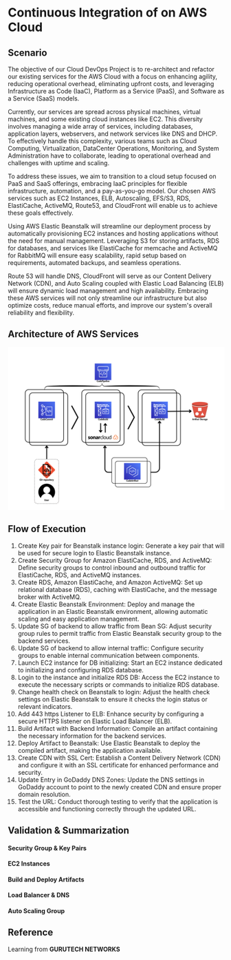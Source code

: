 # Continuous Integration of on AWS Cloud
<h2>Scenario</h2>
<p>
The objective of our Cloud DevOps Project is to re-architect and refactor our existing services for the AWS Cloud with a focus on enhancing agility, reducing operational overhead, eliminating upfront costs, and leveraging Infrastructure as Code (IaaC), Platform as a Service (PaaS), and Software as a Service (SaaS) models.

Currently, our services are spread across physical machines, virtual machines, and some existing cloud instances like EC2. This diversity involves managing a wide array of services, including databases, application layers, webservers, and network services like DNS and DHCP. To effectively handle this complexity, various teams such as Cloud Computing, Virtualization, DataCenter Operations, Monitoring, and System Administration have to collaborate, leading to operational overhead and challenges with uptime and scaling.

To address these issues, we aim to transition to a cloud setup focused on PaaS and SaaS offerings, embracing IaaC principles for flexible infrastructure, automation, and a pay-as-you-go model. Our chosen AWS services such as EC2 Instances, ELB, Autoscaling, EFS/S3, RDS, ElastiCache, ActiveMQ, Route53, and CloudFront will enable us to achieve these goals effectively.

Using AWS Elastic Beanstalk will streamline our deployment process by automatically provisioning EC2 instances and hosting applications without the need for manual management. Leveraging S3 for storing artifacts, RDS for databases, and services like ElastiCache for memcache and ActiveMQ for RabbitMQ will ensure easy scalability, rapid setup based on requirements, automated backups, and seamless operations.

Route 53 will handle DNS, CloudFront will serve as our Content Delivery Network (CDN), and Auto Scaling coupled with Elastic Load Balancing (ELB) will ensure dynamic load management and high availability. Embracing these AWS services will not only streamline our infrastructure but also optimize costs, reduce manual efforts, and improve our system's overall reliability and flexibility.

</p>

<h2>Architecture of AWS Services</h2>
 <img src="https://github.com/Jackiedee1223/image-repos/blob/main/CloudDevOps-3.png">

<h2>Flow of Execution</h2>

1.	Create Key pair for Beanstalk instance login: Generate a key pair that will be used for secure login to Elastic Beanstalk instance.
2. Create Security Group for Amazon ElastiCache, RDS, and ActiveMQ: Define security groups to control inbound and outbound traffic for ElastiCache, RDS, and ActiveMQ instances.	 
3.	Create RDS, Amazon ElastiCache, and Amazon ActiveMQ: Set up relational database (RDS), caching with ElastiCache, and the message broker with ActiveMQ.
4.	Create Elastic Beanstalk Environment: Deploy and manage the application in an Elastic Beanstalk environment, allowing automatic scaling and easy application management.
5. Update SG of backend to allow traffic from Bean SG: Adjust security group rules to permit traffic from Elastic Beanstalk security group to the backend services.	
6.	Update SG of backend to allow internal traffic: Configure security groups to enable internal communication between components.
7.	Launch EC2 instance for DB initializing: Start an EC2 instance dedicated to initializing and configuring RDS database.
8. Login to the instance and initialize RDS DB: Access the EC2 instance to execute the necessary scripts or commands to initialize RDS database.	
9.	Change health check on Beanstalk to login: Adjust the health check settings on Elastic Beanstalk to ensure it checks the login status or relevant indicators.
10.	Add 443 https Listener to ELB: Enhance security by configuring a secure HTTPS listener on Elastic Load Balancer (ELB).
11. Build Artifact with Backend Information: Compile an artifact containing the necessary information for the backend services.
12. Deploy Artifact to Beanstalk: Use Elastic Beanstalk to deploy the compiled artifact, making the application available.
13. Create CDN with SSL Cert: Establish a Content Delivery Network (CDN) and configure it with an SSL certificate for enhanced performance and security.
14. Update Entry in GoDaddy DNS Zones: Update the DNS settings in GoDaddy account to point to the newly created CDN and ensure proper domain resolution.
15. Test the URL: Conduct thorough testing to verify that the application is accessible and functioning correctly through the updated URL.




<h2>Validation & Summarization</h2>
<h4>Security Group & Key Pairs</h4>
<h4>EC2 Instances</h4>
<h4>Build and Deploy Artifacts</h4>
<h4>Load Balancer & DNS</h4>
<h4>Auto Scaling Group</h4>













<h2>Reference</h2>
<p>Learning from <b>GURUTECH NETWORKS</b> </p>
